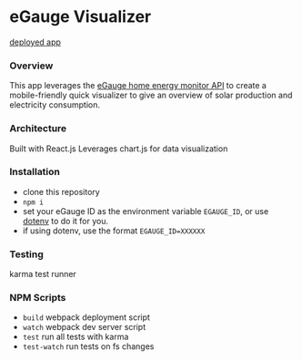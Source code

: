 # eGauge Visualizer

[deployed app](http://react-solar.herokuapp.com/)


### Overview

This app leverages the [eGauge home energy monitor API](https://www.egauge.net/docs/egauge-xml-api.pdf) to create a mobile-friendly quick visualizer to give an overview of solar production and electricity consumption.


### Architecture
Built with React.js
Leverages chart.js for data visualization

### Installation
* clone this repository
* ```npm i```
* set your eGauge ID as the environment variable ```EGAUGE_ID```, or use [dotenv](https://www.npmjs.com/package/dotenv) to do it for you.
* if using dotenv, use the format ```EGAUGE_ID=XXXXXX```


### Testing
karma test runner


### NPM Scripts
* ```build``` webpack deployment script
* ```watch``` webpack dev server script
* ```test``` run all tests with karma
* ```test-watch``` run tests on fs changes

